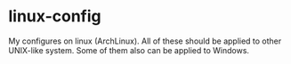 # linux-config
My configures on linux (ArchLinux).
All of these should be applied to other UNIX-like system.
Some of them also can be applied to Windows.
